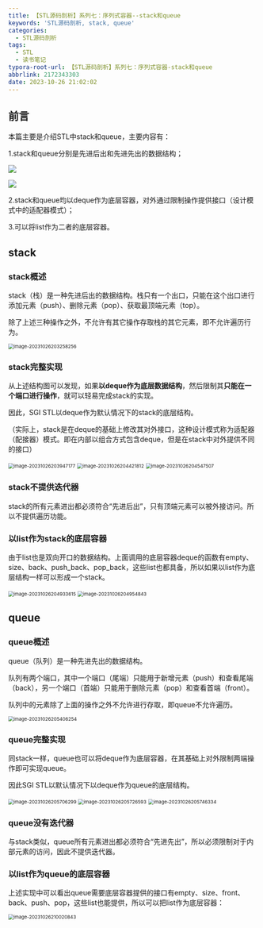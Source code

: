 ```yaml
---
title: 【STL源码剖析】系列七：序列式容器--stack和queue
keywords: 'STL源码剖析, stack, queue'
categories:
  - STL源码剖析
tags:
  - STL
  - 读书笔记
typora-root-url: 【STL源码剖析】系列七：序列式容器-stack和queue
abbrlink: 2172343303
date: 2023-10-26 21:02:02
---
```


## 前言

本篇主要是介绍STL中stack和queue，主要内容有：

1.stack和queue分别是先进后出和先进先出的数据结构；

![](4-5-1.png)

![](4-5-7.png)

2.stack和queue均以deque作为底层容器，对外通过限制操作提供接口（设计模式中的适配器模式）；

3.可以将list作为二者的底层容器。

<!-- more -->

## stack

### stack概述

stack（栈）是一种先进后出的数据结构。栈只有一个出口，只能在这个出口进行添加元素（push）、删除元素（pop）、获取最顶端元素（top）。

除了上述三种操作之外，不允许有其它操作存取栈的其它元素，即不允许遍历行为。

<img src="4-5-1.png" alt="image-20231026203258256" style="zoom:67%;" />

### stack完整实现

从上述结构图可以发现，如果**以deque作为底层数据结构**，然后限制其**只能在一个端口进行操作**，就可以轻易完成stack的实现。

因此，SGI STL以deque作为默认情况下的stack的底层结构。

（实际上，stack是在deque的基础上修改其对外接口，这种设计模式称为适配器（配接器）模式。即在内部以组合方式包含deque，但是在stack中对外提供不同的接口）

<img src="4-5-2.png" alt="image-20231026203947177" style="zoom:67%;" />

<img src="4-5-3.png" alt="image-20231026204421812" style="zoom:67%;" />

<img src="4-5-4.png" alt="image-20231026204547507" style="zoom:67%;" />

### stack不提供迭代器

stack的所有元素进出都必须符合“先进后出”，只有顶端元素可以被外接访问。所以不提供遍历功能。

### 以list作为stack的底层容器

由于list也是双向开口的数据结构。上面调用的底层容器deque的函数有empty、size、back、push_back、pop_back，这些list也都具备，所以如果以list作为底层结构一样可以形成一个stack。

<img src="4-5-5.png" alt="image-20231026204933615" style="zoom:67%;" />

<img src="4-5-6.png" alt="image-20231026204954843" style="zoom:67%;" />

## queue

### queue概述

queue（队列）是一种先进先出的数据结构。

队列有两个端口，其中一个端口（尾端）只能用于新增元素（push）和查看尾端（back），另一个端口（首端）只能用于删除元素（pop）和查看首端（front）。

队列中的元素除了上面的操作之外不允许进行存取，即queue不允许遍历。

<img src="4-5-7.png" alt="image-20231026205406254" style="zoom:67%;" />

### queue完整实现

同stack一样，queue也可以将deque作为底层容器，在其基础上对外限制两端操作即可实现queue。

因此SGI STL以默认情况下以deque作为queue的底层结构。

<img src="4-5-8.png" alt="image-20231026205706299" style="zoom:67%;" />

<img src="4-5-9.png" alt="image-20231026205726593" style="zoom:67%;" />

<img src="4-5-10.png" alt="image-20231026205746334" style="zoom:67%;" />

### queue没有迭代器

与stack类似，queue所有元素进出都必须符合“先进先出”，所以必须限制对于内部元素的访问，因此不提供迭代器。

### 以list作为queue的底层容器

上述实现中可以看出queue需要底层容器提供的接口有empty、size、front、back、push、pop，这些list也能提供，所以可以把list作为底层容器：

<img src="4-5-11.png" alt="image-20231026210020843" style="zoom:67%;" />









